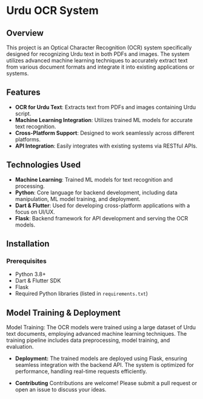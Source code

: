# Urdu OCR System

## Overview

This project is an Optical Character Recognition (OCR) system specifically designed for recognizing Urdu text in both PDFs and images. The system utilizes advanced machine learning techniques to accurately extract text from various document formats and integrate it into existing applications or systems.

## Features

- **OCR for Urdu Text**: Extracts text from PDFs and images containing Urdu script.
- **Machine Learning Integration**: Utilizes trained ML models for accurate text recognition.
- **Cross-Platform Support**: Designed to work seamlessly across different platforms.
- **API Integration**: Easily integrates with existing systems via RESTful APIs.

## Technologies Used

- **Machine Learning**: Trained ML models for text recognition and processing.
- **Python**: Core language for backend development, including data manipulation, ML model training, and deployment.
- **Dart & Flutter**: Used for developing cross-platform applications with a focus on UI/UX.
- **Flask**: Backend framework for API development and serving the OCR models.

## Installation

### Prerequisites

- Python 3.8+
- Dart & Flutter SDK
- Flask
- Required Python libraries (listed in `requirements.txt`)

## Model Training & Deployment
Model Training: The OCR models were trained using a large dataset of Urdu text documents, employing advanced machine learning techniques. The training pipeline includes data preprocessing, model training, and evaluation.

- **Deployment:** The trained models are deployed using Flask, ensuring seamless integration with the backend API. The system is optimized for performance, handling real-time requests efficiently.

- **Contributing**
Contributions are welcome! Please submit a pull request or open an issue to discuss your ideas.

